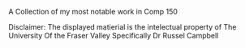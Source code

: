 A Collection of my most notable work in Comp 150

Disclaimer: The displayed matierial is the intelectual property of The University Of the Fraser Valley Specifically Dr Russel Campbell